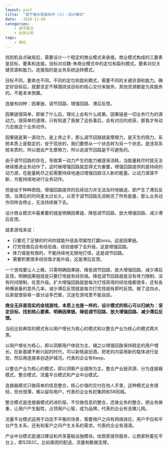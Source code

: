 ```yaml
---
layout: post
title:  "梁宁增长思维系列（三）：设计模式"
date:   2020-11-09
categories:
    - 读书笔记
    - 业务认知
tags:
    - 增长
---
```


找到机会点破局后，需要设计一个稳定的商业模式来承接。商业模式构成的三要素是目标、要素和连接。目标对应魏-朱商业模式中的定位和盈利模式。要素对应关键资源和能力。连接指的是业务系统运转模式。 

目标不同，要素也不同。不同的定位和盈利模式，需要不同的关键资源和能力。确定好目标后，就要坚定不移围绕该目标的核心交付来服务，其他资源都是为其服务的。不能本末倒置。  

连接有四种：因果链、调节回路、增强回路、滞后反馈。  

因果链很简单，即做了什么后，理论上会有什么结果。因果链是一切业务行为的源动力。很简单的道理，只有知道了我做了这些事后，会有对应的收获，那我才有动力去做这个业务动作。  

因果链是第一源动力，是上帝之手，那么调节回路就是摩擦力，是天生的阻力。系统本质上是稳定的，安于现状的，我们要想从一个状态转为另一个状态，是违背系统本质的，所以就会产生摩擦力，所以说调节回路是不可避免的。  

由于调节回路的存在，导致第一动力产生的能力被逐渐消耗，当能量耗尽时就无法继续推进业务动作了。这时候增强回路就显得尤为重要。增强回路提供的是持续的动力源，在能量耗尽之前需要持续地通过增强回路注入新的能量。让动力源源不断，方能持续地进行业务动作。 

但是由于种种原因，增强回路提供的后续动力并无法及时地输送，即产生了滞后反馈。当滞后的时间差太过长久，以至于调节回路先消耗完了所有能量，那么业务动作同样会停止，无法持续做下去。  

设计商业模式中最重要的就是明确因果链、降低调节回路、放大增强回路、减少滞后反馈。  

就拿游戏来说：  
- 只要花了足够的时间你就能升级各项属性打赢boss。这是因果链。  
- 打完怪兽后会有经验值，经验值够了会升级，这是增强回路。  
- 体力值是有限的，不能持续地无限地打怪，这是调节回路。  
- 需要积累很多经验值才能升级，这是滞后反馈。  

一个游戏要让人上瘾，只需明确因果链、降低调节回路、放大增强回路、减少滞后反馈。明确因果链就是只要打怪就有经验值。降低调节回路就是没有体力限制，没有时间限制，任意升级。扩大增强回路就是每次打怪获得的经验值都很多，还有各种爆装备的意外几率。减少滞后反馈就是每次打完怪就有即时反馈。做了这四点，玩家就很容易一直分泌多巴胺，沉迷在游戏里不能自拔。  

__商业无非是现实的金钱游戏，本质上也是一样的，设计模式的核心可以归纳为：坚定目标、找到核心要素、明确因果链、降低调节回路、放大增强回路、减少滞后反馈。__  

当前比较典型的模式有以用户增长为核心的模式和以整合产业为核心的模式两大类。  

以用户增长为核心，即以洞察用户体验为主，辅之以增强回路保持稳定的用户增长。在新基建不断兴起的时代，可以新瓶装旧酒，把老的内容用新的载体进行呈现，然后用连接来创造护城河。代表的企业有Keep。  

以整合产业为核心的模式，即以洞察产业缝隙为主，整合产业链资源，分为连接器模式、整合模式、流量平台模式和产业中台模式。  

连接器模式只做简单的信息整合，核心价值的交付在他人手里，这种模式业务很轻，但也很薄，难以留存用户。代表的企业有赶集网和58同城。  

整合模式是连接器模式的进阶版，不仅做信息的整合，还做业务的整合，把业务做重，让用户产生黏性，占领用户心智，成为品牌。代表的企业有去哪儿网。  

流量平台模式适用于动态不平衡的场景，需要用户之间有网络效应，用户不仅和平台产生关系，还有和客户之间产生关系的需求。代表的企业有滴滴。  

产业中台模式是通过建设和共享基础设施模块，给商家提供服务，让商家附着在平台上，即S2B2C。比如美团的配送、流量和数据支撑。


